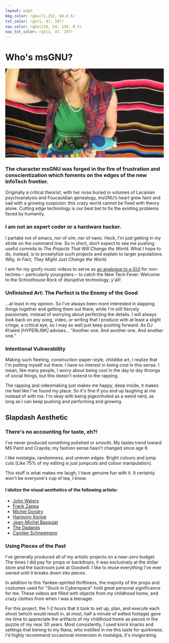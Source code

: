 ```yaml
---
layout: page
bkg_color: rgba(71,252, 68,0.5)
txt_color: rgb(1, 47, 107)
nav_color: rgba(216, 54, 154, 0.5)
nav_txt_color: rgb(1, 47, 107)
---
```


# **Who's msGNU?**

![msGNU](/images/guitar.JPG)


### The character msGNU was forged in the fire of frustration and conscientization which foments on the edges of the new InfoTech frontier.

Originally a critical theorist, with her nose buried in volumes of Lacanian psychoanalysis and Foucauldian genealogy, msGNU’s heart grew faint and sad with a growing suspicion: this crazy world cannot be fixed with theory alone. Cutting edge technology is our best bet to fix the existing problems faced by humanity.

### I am not an expert coder or a hardware hacker.
I partake not of emacs, nor of vim, nor of nano. Heck, I'm just getting in my stride on the command line. So in short, don’t expect to see me pushing useful commits to *The Projects That Will Change the World*. What I hope to do, instead, is to proselytize such projects and explain to larger populations *Why, In Fact, They Might Just Change the World*.

I aim for my goofy music videos to serve as [an analogue to a GUI](https://en.wikipedia.org/wiki/Graphical_user_interface) for non-techies-- particularly youngsters-- to catch the New Tech Fever. Welcome to the Schoolhouse Rock of disruptive technology, y'all!


### Unfinished Art: The Perfect is the Enemy of the Good

...at least in my opinion. So I've always been more interested in slapping things together and getting them out there, while I'm still fiercely passionate, instead of worrying about perfecting the details. I will always look back on any song, video, or writing that I produce with at least a slight cringe, a critical eye, so I may as well just keep pushing forward. As DJ Khaled *[HYPERLINK]* advises... "Another one. And another one. And another one."

### Intentional Vulnerability

Making such fleeting, construction-paper-style, childlike art, I realize that I'm putting myself out there. I have no interest in being cool in this sense. I mean, like many people, I worry about being cool in the day to day throngs of social things, but this doesn't extend to the rapping.

The rapping and videomaking just makes me happy, deep inside, it makes me feel like I've found my place. So it's fine if you end up laughing at me instead of with me. I'm okay with being pigeonholed as a weird nerd, as long as I can keep pushing and performing and growing.

## Slapdash Aesthetic

### There's no accounting for taste, eh?!

I've never produced something polished or smooth. My tastes trend toward MS Paint and Crayola; my fashion sense hasn't changed since age 6.

I like nostalgia, randomness, and uneven edges. Bright colours and jump cuts [Like 75% of my editing is just jumpcuts and colour manipulation].
<!-- I don't care how jarring they are, I'll always take a hard cut over a proper transition. -->
<!-- In short, I share my aesthetic tastes with a lot of 6 year olds. I never grew out of goofy Crayola-style crafts, and I don't intend to.  -->

This stuff is what makes me laugh, I have genuine fun with it. It certainly won't be everyone's cup of tea, I know.

#### I idolize the visual aesthetics of the following artists:

* [John Waters](https://youtu.be/M6JNevrNvFk)
* [Frank Zappa](https://youtu.be/6f1MRrNMNSQ)
* [Michel Gondry](https://youtu.be/XJnhaXwK86M)
* [Harmony Korine](https://youtu.be/BUsB3S0CfKE)
* [Jean-Michel Basquiat](http://basquiat.com/)
* [The Dadaists](https://web.archive.org/web/20160131161705/http://www.dadart.com/dadaism/dada/020-history-dada-movement.html)
* [Carolee Schneemann](http://ubu.com/film/schneemann.html)


### Using Pieces of the Past

I've generally produced all of my artistic projects on a near-zero budget. The times I did pay for props or backdrops, it was exclusively at the dollar store and the backroom junk at Goodwill. I like to reuse everything I've ever owned until it breaks down into pieces.

In addition to this Yankee-spirited thriftiness, the majority of the props and costumes used for "Stuck in Cyberspace" hold great personal significance for me. These videos are filled with objects from my childhood home, and crazy clothes from when I was a teenager.

For this project, the 1-2 hours that it took to set up, plan, and execute each shoot (which would result in, at most, half a minute of edited footage) gave me time to appreciate the artifacts of my childhood home as pieces in the puzzle of my near 30 years. Most consistently, I used knick knacks and settings that belong to my Nana, who instilled in me this taste for quirkiness. I'd highly recommend occasional immersion in nostalgia, it's invigorating.


<!-- I would never have written any of these songs if it weren't for the academic and theoretical inspirations which sparked them off. The [Bibliography](/pdfs/chelsea_palmer_2015_SIC_bibliography.pdf) is an exhaustive list of the six-month-cram-session of reading that allowed this to happen. To pick a few favourites:

* David Beer
* Siva Vaidhyanathan
* Ursula Franklin
* danah boyd
* Lawrence Lessig
* Geert Lovink
* Ray Kurzweil
* Jose van Dijck
* Mark Poster -->

